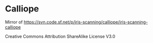 # Calliope
Mirror of https://svn.code.sf.net/p/iris-scanning/calliope/iris-scanning-calliope

Creative Commons Attribution ShareAlike License V3.0
